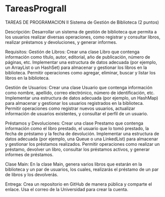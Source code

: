 # TareasPrograII
TAREAS DE PROGRAMACION II
Sistema de Gestión de Biblioteca (2 puntos)

Descripción:
Desarrollar un sistema de gestión de biblioteca que permita a los usuarios realizar diversas operaciones, como registrar y consultar libros, realizar préstamos y devoluciones, y generar informes.

Requisitos:
Gestión de Libros:
Crear una clase Libro que contenga información como título, autor, editorial, año de publicación, número de páginas, etc.
Implementar una estructura de datos adecuada (por ejemplo, un ArrayList o un HashSet) para almacenar y gestionar los libros en la biblioteca.
Permitir operaciones como agregar, eliminar, buscar y listar los libros en la biblioteca.

Gestión de Usuarios:
Crear una clase Usuario que contenga información como nombre, apellido, correo electrónico, número de identificación, etc.
Implementar una estructura de datos adecuada (por ejemplo, un HashMap) para almacenar y gestionar los usuarios registrados en la biblioteca.
Permitir operaciones como registrar nuevos usuarios, actualizar información de usuarios existentes, y consultar el perfil de un usuario.

Préstamos y Devoluciones:
Crear una clase Prestamo que contenga información como el libro prestado, el usuario que lo tomó prestado, la fecha de préstamo y la fecha de devolución.
Implementar una estructura de datos adecuada (por ejemplo, una Queue o una LinkedList) para almacenar y gestionar los préstamos realizados.
Permitir operaciones como realizar un préstamo, devolver un libro, consultar los préstamos activos, y generar informes de préstamos.

Clase Main:
En la clase Main, genera varios libros que estarán en la biblioteca y un par de usuarios, los cuales, realizarás el préstamo de un par de libros y los devolverás.

Entrega:
Crea un repositorio en GitHub de manera pública y comparte el enlace. Usa el correo de la Universidad para crear la cuenta.
